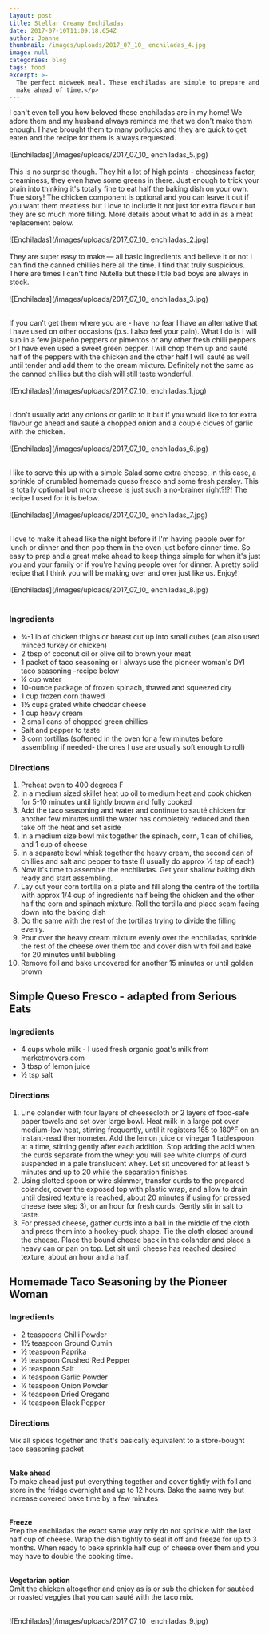 ```yaml
---
layout: post
title: Stellar Creamy Enchiladas
date: 2017-07-10T11:09:18.654Z
author: Joanne
thumbnail: /images/uploads/2017_07_10_ enchiladas_4.jpg
image: null
categories: blog
tags: food
excerpt: >-
  The perfect midweek meal. These enchiladas are simple to prepare and easy to
  make ahead of time.</p>
---
```

I can't even tell you how beloved these enchiladas are in my home! We adore them and my husband always reminds me that we don't make them enough. I have brought them to many potlucks and they are quick to get eaten and the recipe for them is always requested.
<br>    
![Enchiladas](/images/uploads/2017_07_10_ enchiladas_5.jpg)
<br>  
This is no surprise though. They hit a lot of high points - cheesiness factor, creaminess, they even have some greens in there. Just enough to trick your brain into thinking it's totally fine to eat half the baking dish on your own. True story! The chicken component is optional and you can leave it out if you want them meatless but I love to include it not just for extra flavour but they are so much more filling.  More details about what to add in as a meat replacement below.  
<br>
![Enchiladas](/images/uploads/2017_07_10_ enchiladas_2.jpg)
<br>  
They are super easy to make — all basic ingredients and believe it or not I can find the canned chillies here all the time. I find that truly suspicious. There are times I can't find Nutella but these little bad boys are always in stock.  
<br>
![Enchiladas](/images/uploads/2017_07_10_ enchiladas_3.jpg)  
<br>

If you can't get them where you are - have no fear I have an alternative that I have used on other occasions (p.s. I also feel your pain). What I do is I will sub in a few jalapeño peppers or pimentos or any other fresh chilli peppers or I have even used a sweet green pepper. I will chop them up and sauté half of the peppers with the chicken and the other half I will sauté as well until tender and add them to the cream mixture. Definitely not the same as the canned chillies but the dish will still taste wonderful.
<br>
<br>
![Enchiladas](/images/uploads/2017_07_10_ enchiladas_1.jpg)
<br>
<br>

I don't usually add any onions or garlic to it but if you would like to for extra flavour go ahead and sauté a chopped onion and a couple cloves of garlic with the chicken.
<br>
<br>
![Enchiladas](/images/uploads/2017_07_10_ enchiladas_6.jpg)
<br>
<br>

I like to serve this up with a simple Salad some extra cheese, in this case, a sprinkle of crumbled homemade queso fresco and some fresh parsley.  This is totally optional but more cheese is just such a no-brainer right?!?! The recipe I used for it is below.
<br>
<br>
![Enchiladas](/images/uploads/2017_07_10_ enchiladas_7.jpg)
<br>
<br>

I love to make it ahead like the night before if I'm having people over for lunch or dinner and then pop them in the oven just before dinner time. So easy to prep and a great make ahead to keep things simple for when it's just you and your family or if you're having people over for dinner. A pretty solid recipe that I think you will be making over and over just like us. Enjoy!
<br>
<br>
![Enchiladas](/images/uploads/2017_07_10_ enchiladas_8.jpg)
<br>
<br>

### Ingredients

* ¾-1 lb of chicken thighs or breast cut up into small cubes (can also used minced turkey or chicken)
* 2 tbsp of coconut oil or olive oil to brown your meat
* 1 packet of taco seasoning or I always use the pioneer woman's DYI taco seasoning -recipe below
* ¼ cup water
* 10-ounce package of frozen spinach, thawed and squeezed dry
* 1 cup frozen corn thawed
* 1½ cups grated white cheddar cheese
* 1 cup heavy cream
* 2 small cans of chopped green chillies
* Salt and pepper to taste
* 8 corn tortillas (softened in the oven for a few minutes before assembling if needed- the ones I use are usually soft enough to roll)

### Directions

 1. Preheat oven to 400 degrees F
 2. In a medium sized skillet heat up oil to medium heat and cook chicken for 5-10 minutes until lightly brown and fully cooked
 3. Add the taco seasoning and water and continue to sauté chicken for another few minutes until the water has completely reduced and then take off the  heat and set aside
 4. In a medium size bowl mix together the spinach, corn, 1 can of chillies, and 1 cup of cheese
 5. In a separate bowl whisk together the heavy cream, the second can of chillies​ and salt and pepper to taste (I usually do approx ½ tsp of each)
 6. Now it's time to assemble the enchiladas. Get your shallow baking dish ready and start assembling.
 7. Lay out your corn tortilla on a plate and fill along the centre​ of the tortilla with approx 1/4 cup of ingredients half being the chicken and the other half the corn and spinach mixture.  Roll the tortilla  and place seam facing down into the baking dish
 8. Do the same with the rest of the tortillas trying to divide the filling evenly.
 9. Pour over the heavy cream mixture evenly over the enchiladas, sprinkle the rest of the cheese over them too and cover dish with foil and bake for 20 minutes until bubbling
10. Remove foil and bake uncovered for another 15 minutes or until golden brown
    <br>

## Simple Queso Fresco - adapted from Serious Eats

### Ingredients

* 4 cups whole milk - I used fresh organic goat's milk from marketmovers.com
* 3 tbsp of lemon juice
* ½ tsp salt

### Directions

1. Line colander with four layers of cheesecloth or 2 layers of food-safe paper towels and set over large bowl. Heat milk in a large pot over medium-low heat, stirring frequently, until it registers 165 to 180°F on an instant-read thermometer. Add the lemon juice or vinegar 1 tablespoon at a time, stirring gently after each addition. Stop adding the acid when the curds separate from the whey: you will see white clumps of curd suspended in a pale translucent whey. Let sit uncovered for at least 5 minutes and up to 20 while the separation finishes.
2. Using slotted spoon or wire skimmer, transfer curds to the ​prepared colander, cover the exposed top with plastic wrap​, and allow to drain until desired texture is reached, about 20 minutes if using for pressed cheese (see step 3), or an hour for fresh curds. Gently stir in salt to taste.
3. For pressed cheese, gather curds into a ball in the middle of the cloth and press them into a hockey-puck shape. Tie the cloth closed around the cheese. Place the bound cheese back in the colander and place a heavy can or pan on top. Let sit until cheese has reached desired texture, about an hour and a half.
   <br>

## Homemade Taco Seasoning by the Pioneer Woman

### Ingredients

* 2 teaspoons Chilli Powder
* 1½ teaspoon Ground Cumin
* ½ teaspoon Paprika
* ½ teaspoon Crushed Red Pepper
* ½ teaspoon Salt
* ¼ teaspoon Garlic Powder
* ¼ teaspoon Onion Powder
* ¼ teaspoon Dried Oregano
* ¼ teaspoon Black Pepper

### Directions

Mix all spices together and that's basically equivalent to a store-bought taco seasoning packet  
<br>

**Make ahead**  
To make ahead just put everything together and cover tightly with foil and store in the fridge overnight and up to 12 hours. Bake the same way but increase covered bake time by a few minutes  
<br>

**Freeze**  
Prep the enchiladas the exact same way only do not sprinkle with the last half cup of cheese.  Wrap the dish tightly to seal it off and freeze for up to 3 months.  When ready to bake sprinkle half cup of cheese over them and you may have to double the cooking time.  
<br>

**Vegetarian option**  
Omit the chicken altogether and enjoy as is or sub the chicken for sautéed  or  roasted veggies that you can sauté with the taco  mix.  
<br>

![Enchiladas](/images/uploads/2017_07_10_ enchiladas_9.jpg)
